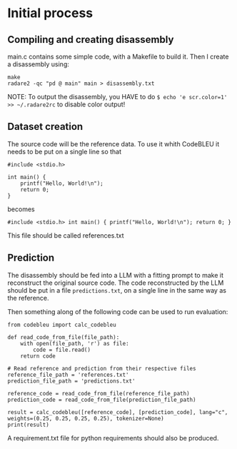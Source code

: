 # Initial process

## Compiling and creating disassembly

main.c contains some simple code, with a Makefile to build it. Then I create a disassembly using:

```
make
radare2 -qc "pd @ main" main > disassembly.txt
```

NOTE: To output the disassembly, you HAVE to do `$ echo 'e scr.color=1' >> ~/.radare2rc` to disable color output!

## Dataset creation

The source code will be the reference data. To use it whith CodeBLEU it needs to be put on a single line so that
```
#include <stdio.h>

int main() {
    printf("Hello, World!\n");
    return 0;
}
```
becomes
```
#include <stdio.h> int main() { printf("Hello, World!\n"); return 0; }
```
This file should be called references.txt

## Prediction

The disassembly should be fed into a LLM with a fitting prompt to make it reconstruct the original source code. The code reconstructed by the LLM should be put in a file `predictions.txt`, on a single line in the same way as the reference.


Then something along of the following code can be used to run evaluation:
```
from codebleu import calc_codebleu

def read_code_from_file(file_path):
    with open(file_path, 'r') as file:
        code = file.read()
    return code

# Read reference and prediction from their respective files
reference_file_path = 'references.txt'
prediction_file_path = 'predictions.txt'

reference_code = read_code_from_file(reference_file_path)
prediction_code = read_code_from_file(prediction_file_path)

result = calc_codebleu([reference_code], [prediction_code], lang="c", weights=(0.25, 0.25, 0.25, 0.25), tokenizer=None)
print(result)
```

A requirement.txt file for python requirements should also be produced.
